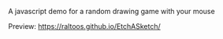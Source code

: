 A javascript demo for a random drawing game with your mouse 

Preview: https://raltoos.github.io/EtchASketch/
